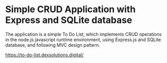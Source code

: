 # Simple CRUD Application with Express and SQLite database
The application is a simple To Do List, which implements CRUD operations in the node.js javascript runtime environment, using Express.js and SQLite database, and following MVC design pattern.

https://to-do-list.dexsolutions.digital/
